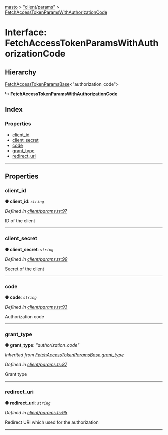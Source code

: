 [masto](../README.md) > ["client/params"](../modules/_client_params_.md) > [FetchAccessTokenParamsWithAuthorizationCode](../interfaces/_client_params_.fetchaccesstokenparamswithauthorizationcode.md)

# Interface: FetchAccessTokenParamsWithAuthorizationCode

## Hierarchy

 [FetchAccessTokenParamsBase](_client_params_.fetchaccesstokenparamsbase.md)<"authorization_code">

**↳ FetchAccessTokenParamsWithAuthorizationCode**

## Index

### Properties

* [client_id](_client_params_.fetchaccesstokenparamswithauthorizationcode.md#client_id)
* [client_secret](_client_params_.fetchaccesstokenparamswithauthorizationcode.md#client_secret)
* [code](_client_params_.fetchaccesstokenparamswithauthorizationcode.md#code)
* [grant_type](_client_params_.fetchaccesstokenparamswithauthorizationcode.md#grant_type)
* [redirect_uri](_client_params_.fetchaccesstokenparamswithauthorizationcode.md#redirect_uri)

---

## Properties

<a id="client_id"></a>

###  client_id

**● client_id**: *`string`*

*Defined in [client/params.ts:97](https://github.com/neet/masto.js/blob/886ec98/src/client/params.ts#L97)*

ID of the client

___
<a id="client_secret"></a>

###  client_secret

**● client_secret**: *`string`*

*Defined in [client/params.ts:99](https://github.com/neet/masto.js/blob/886ec98/src/client/params.ts#L99)*

Secret of the client

___
<a id="code"></a>

###  code

**● code**: *`string`*

*Defined in [client/params.ts:93](https://github.com/neet/masto.js/blob/886ec98/src/client/params.ts#L93)*

Authorization code

___
<a id="grant_type"></a>

###  grant_type

**● grant_type**: *"authorization_code"*

*Inherited from [FetchAccessTokenParamsBase](_client_params_.fetchaccesstokenparamsbase.md).[grant_type](_client_params_.fetchaccesstokenparamsbase.md#grant_type)*

*Defined in [client/params.ts:87](https://github.com/neet/masto.js/blob/886ec98/src/client/params.ts#L87)*

Grant type

___
<a id="redirect_uri"></a>

###  redirect_uri

**● redirect_uri**: *`string`*

*Defined in [client/params.ts:95](https://github.com/neet/masto.js/blob/886ec98/src/client/params.ts#L95)*

Redirect URI which used for the authorization

___

